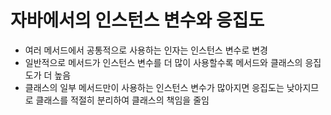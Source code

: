 # 자바에서의 인스턴스 변수와 응집도
- 여러 메서드에서 공통적으로 사용하는 인자는 인스턴스 변수로 변경
- 일반적으로 메서드가 인스턴스 변수를 더 많이 사용할수록 메서드와 클래스의 응집도가 더 높음
- 클래스의 일부 메서드만이 사용하는 인스턴스 변수가 많아지면 응집도는 낮아지므로 클래스를 적절히 분리하여 클래스의 책임을 줄임
